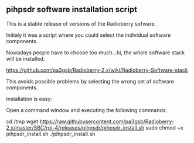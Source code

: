 ## pihpsdr software installation script


This is a stable release of versions of the Radioberry sofware.

Initialy it was a script where you could select the individual software components.

Nowadays people have to choose too much...hi, the whole software stack will be installed.

https://github.com/pa3gsb/Radioberry-2.x/wiki/Radioberry-Software-stack

This avoids possible problems by selecting the wrong set of software components.
 
Installation is easy: 

Open a command window and executing the following commands:


cd /tmp
wget  https://raw.githubusercontent.com/pa3gsb/Radioberry-2.x/master/SBC/rpi-4/releases/pihpsdr/pihpsdr_install.sh
sudo chmod +x pihpsdr_install.sh
./pihpsdr_install.sh

